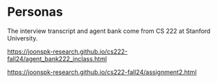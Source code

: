 # Personas

The interview transcript and agent bank come from CS 222 at Stanford University.

https://joonspk-research.github.io/cs222-fall24/agent_bank222_inclass.html

https://joonspk-research.github.io/cs222-fall24/assignment2.html